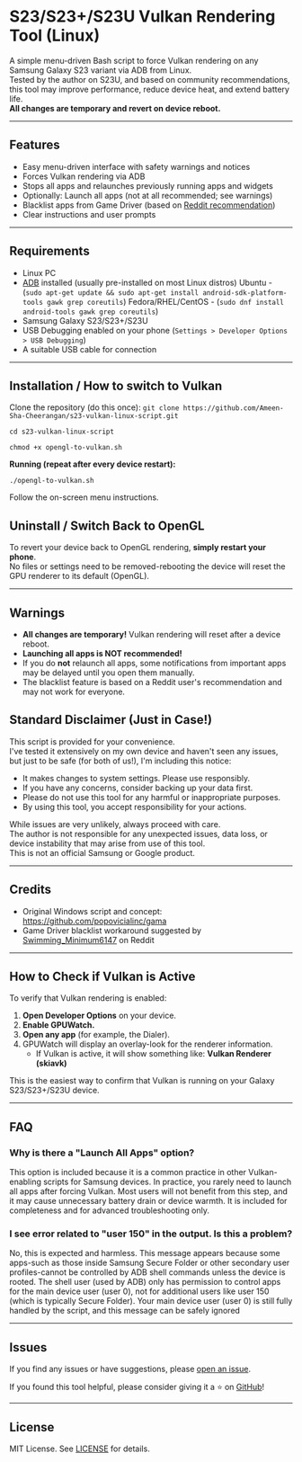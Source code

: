 # S23/S23+/S23U Vulkan Rendering Tool (Linux)

A simple menu-driven Bash script to force Vulkan rendering on any Samsung Galaxy S23 variant via ADB from Linux.  
Tested by the author on S23U, and based on community recommendations, this tool may improve performance, reduce device heat, and extend battery life.  
**All changes are temporary and revert on device reboot.**

---

## Features

- Easy menu-driven interface with safety warnings and notices
- Forces Vulkan rendering via ADB
- Stops all apps and relaunches previously running apps and widgets
- Optionally: Launch all apps (not at all recommended; see warnings)
- Blacklist apps from Game Driver (based on [Reddit recommendation](https://www.reddit.com/r/GalaxyS23Ultra/comments/1kgnzru/comment/mr0qdd4/))
- Clear instructions and user prompts

---

## Requirements

- Linux PC
- [ADB](https://developer.android.com/tools/adb) installed (usually pre-installed on most Linux distros)
      Ubuntu - (`sudo apt-get update && sudo apt-get install android-sdk-platform-tools gawk grep coreutils`)
      Fedora/RHEL/CentOS - (`sudo dnf install android-tools gawk grep coreutils`)
- Samsung Galaxy S23/S23+/S23U
- USB Debugging enabled on your phone (`Settings > Developer Options > USB Debugging`)
- A suitable USB cable for connection

---

## Installation / How to switch to Vulkan
Clone the repository (do this once):
`git clone https://github.com/Ameen-Sha-Cheerangan/s23-vulkan-linux-script.git`

`cd s23-vulkan-linux-script`

`chmod +x opengl-to-vulkan.sh`

**Running (repeat after every device restart):**

`./opengl-to-vulkan.sh`

Follow the on-screen menu instructions.


## Uninstall / Switch Back to OpenGL

To revert your device back to OpenGL rendering, **simply restart your phone**.  
No files or settings need to be removed-rebooting the device will reset the GPU renderer to its default (OpenGL).


---

## Warnings

- **All changes are temporary!** Vulkan rendering will reset after a device reboot.
- **Launching all apps is NOT recommended!**  
- If you do **not** relaunch all apps, some notifications from important apps may be delayed until you open them manually.
- The blacklist feature is based on a Reddit user's recommendation and may not work for everyone.


## Standard Disclaimer (Just in Case!)

This script is provided for your convenience.  
I've tested it extensively on my own device and haven't seen any issues,  
but just to be safe (for both of us!), I'm including this notice:

- It makes changes to system settings. Please use responsibly.
- If you have any concerns, consider backing up your data first.
- Please do not use this tool for any harmful or inappropriate purposes.
- By using this tool, you accept responsibility for your actions.

While issues are very unlikely, always proceed with care.  
The author is not responsible for any unexpected issues, data loss, or device instability that may arise from use of this tool.  
This is not an official Samsung or Google product.

---

## Credits

- Original Windows script and concept: https://github.com/popovicialinc/gama
- Game Driver blacklist workaround suggested by [Swimming_Minimum6147](https://www.reddit.com/r/GalaxyS23Ultra/comments/1kgnzru/comment/mr0qdd4/) on Reddit
---

## How to Check if Vulkan is Active

To verify that Vulkan rendering is enabled:

1. **Open Developer Options** on your device.
2. **Enable GPUWatch.**
3. **Open any app** (for example, the Dialer).
4. GPUWatch will display an overlay-look for the renderer information.
   - If Vulkan is active, it will show something like: **Vulkan Renderer (skiavk)**

This is the easiest way to confirm that Vulkan is running on your Galaxy S23/S23+/S23U device.

---
## FAQ

### Why is there a "Launch All Apps" option?

This option is included because it is a common practice in other Vulkan-enabling scripts for Samsung devices. In practice, you rarely need to launch all apps after forcing Vulkan. Most users will not benefit from this step, and it may cause unnecessary battery drain or device warmth. It is included for completeness and for advanced troubleshooting only.

### I see error related to "user 150" in the output. Is this a problem?

No, this is expected and harmless. This message appears because some apps-such as those inside Samsung Secure Folder or other secondary user profiles-cannot be controlled by ADB shell commands unless the device is rooted. The shell user (used by ADB) only has permission to control apps for the main device user (user 0), not for additional users like user 150 (which is typically Secure Folder). Your main device user (user 0) is still fully handled by the script, and this message can be safely ignored

---
## Issues

If you find any issues or have suggestions, please [open an issue](https://github.com/Ameen-Sha-Cheerangan/s23-vulkan-linux-script/issues).

If you found this tool helpful, please consider giving it a ⭐ on [GitHub](https://github.com/Ameen-Sha-Cheerangan/s23-vulkan-linux-script)!


---
## License

MIT License. See [LICENSE](LICENSE) for details.
